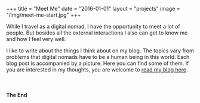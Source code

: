 +++
title = "Meet Me"
date = "2016-01-01"
layout = "projects"
image = "/img/meet-me-start.jpg"
+++

While I travel as a digital nomad, I have the opportunity to meet a lot of people. But besides all the external interactions I also can get to know me and how I feel very well. 

I like to write about the things I think about on my blog. The topics vary from problems that digital nomads have to be a human being in this world. Each blog post is accompanied by a picture. Here you can find some of them. If you are interested in my thoughts, you are welcome to <a href="https://www.verenaortlieb.com/blog/" target="_blank">read my blog here</a>.

<img src="/img/all-that-stuff.jpg" alt="">
<img src="/img/dance-party.jpg" alt="">
<img src="/img/enjoy-ride.jpg" alt="">
<img src="/img/headphones-sofa.jpg" alt="">
<img src="/img/hell-yes.jpg" alt="">
<img src="/img/imperfect.jpg" alt="">
<img src="/img/me-average-joe.jpg" alt="">
<img src="/img/me-working-hard.jpg" alt="">
<img src="/img/nobody-cares.jpg" alt="">
<img src="/img/packing-up.jpg" alt="">
<img src="/img/snail-mail.jpg" alt="">
<img src="/img/what-are-you-waiting.jpg" alt="">


<h4>The End</h4>